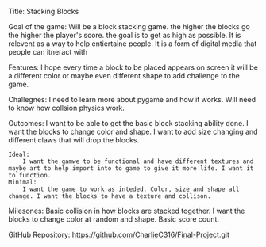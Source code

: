 Title:
    Stacking Blocks

Goal of the game:
    Will be a block stacking game. the higher the blocks go the higher the player's score. the goal is to get as high as possible. 
    It is relevent as a way to help entiertaine people. It is a form of digital media that people can itneract with

Features:
    I hope every time a block to be placed appears on screen it will be a different color or maybe even different shape to add challenge to the game.

Challegnes:
    I need to learn more about pygame and how it works.
    Will need to know how collsion physics work.

Outcomes:
    I want to be able to get the basic block stacking ability done.
    I want the blocks to change color and shape.
    I want to add size changing and different claws that will drop the blocks.
    
    Ideal:
        I want the gamwe to be functional and have different textures and maybe art to help import into to game to give it more life. I want it to function.
    Minimal:
        I want the game to work as inteded. Color, size and shape all change. I want the blocks to have a texture and collison.

Milesones:
    Basic collision in how blocks are stacked together.
    I want the blocks to change color at random and shape.
    Basic score count.

GitHub Repository:
    https://github.com/CharlieC316/Final-Project.git